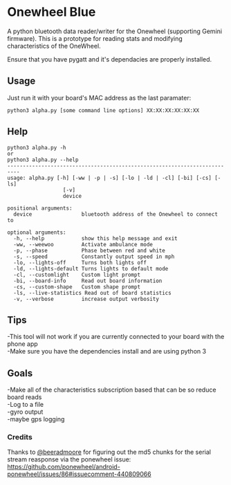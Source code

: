 # Onewheel Blue
A python bluetooth data reader/writer for the Onewheel (supporting Gemini firmware).
This is a prototype for reading stats and modifying characteristics of the OneWheel.

Ensure that you have pygatt and it's dependacies are properly installed.

## Usage

Just run it with your board's MAC address as the last paramater:

```
python3 alpha.py [some command line options] XX:XX:XX:XX:XX:XX
```

## Help
```
python3 alpha.py -h
or
python3 alpha.py --help
--------------------------------------------------------------------------
usage: alpha.py [-h] [-ww | -p | -s] [-lo | -ld | -cl] [-bi] [-cs] [-ls]
                  [-v]
                  device

positional arguments:
  device                bluetooth address of the Onewheel to connect to

optional arguments:
  -h, --help            show this help message and exit
  -ww, --weewoo         Activate ambulance mode
  -p, --phase           Phase between red and white
  -s, --speed           Constantly output speed in mph
  -lo, --lights-off     Turns both lights off
  -ld, --lights-default Turns lights to default mode
  -cl, --customlight    Custom light prompt
  -bi, --board-info     Read out board information
  -cs, --custom-shape   Custom shape prompt
  -ls, --live-statistics Read out of board statistics
  -v, --verbose         increase output verbosity

```
## Tips

-This tool will not work if you are currently connected to your board with the phone app<br/>
-Make sure you have the dependencies install and are using python 3<br/>

## Goals

-Make all of the characteristics subscription based that can be so reduce board reads<br/>
-Log to a file<br/>
-gyro output<br/>
-maybe gps logging<br/>

### Credits
Thanks to [@beeradmoore](https://github.com/beeradmoore) for figuring out the md5 chunks for the serial stream reasponse via the ponewheel issue: https://github.com/ponewheel/android-ponewheel/issues/86#issuecomment-440809066
